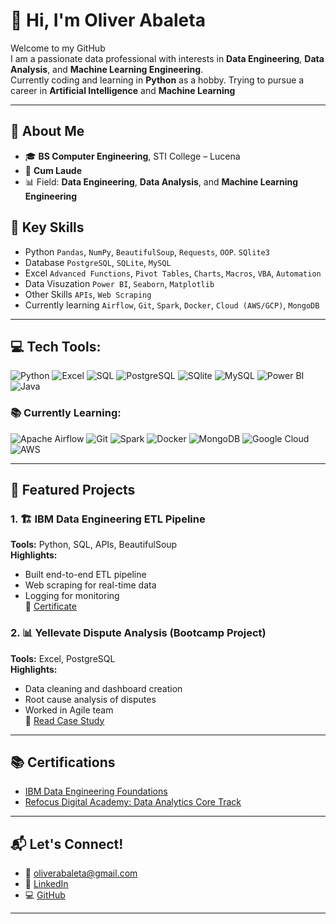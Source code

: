 # 👋 Hi, I'm Oliver Abaleta

Welcome to my GitHub\
I am a passionate data professional with interests in **Data Engineering**, **Data Analysis**, and **Machine Learning Engineering**.\
Currently coding and learning in **Python** as a hobby.
Trying to pursue a career in **Artificial Intelligence** and **Machine Learning** 

---

## 💼 About Me

- 🎓 **BS Computer Engineering**, STI College – Lucena  
- 🏅 **Cum Laude**
- 📊 Field: **Data Engineering**, **Data Analysis**, and **Machine Learning Engineering**

## 🧠 Key Skills
- Python `Pandas`, `NumPy`, `BeautifulSoup`, `Requests`, `OOP`. `SQlite3` 
- Database `PostgreSQL`, `SQLite`, `MySQL` 
- Excel `Advanced Functions`, `Pivot Tables`, `Charts`, `Macros`, `VBA`, `Automation` 
- Data Visuzation `Power BI`, `Seaborn`, `Matplotlib`
- Other Skills `APIs`, `Web Scraping`
- Currently learning `Airflow`, `Git`, `Spark`, `Docker`, `Cloud (AWS/GCP)`, `MongoDB`

---

## 💻 Tech Tools: 

![Python](https://img.shields.io/badge/-Python-3776AB?style=flat&logo=python&logoColor=white)
![Excel](https://img.shields.io/badge/-Excel-1e6e42?style=flat&logo=sqll&logoColor=white)
![SQL](https://img.shields.io/badge/-SQL-2677c7?style=flat&logo=1&logoColor=white)
![PostgreSQL](https://img.shields.io/badge/-PostgreSQL-4479A1?style=flat&logo=postgresql&logoColor=white)
![SQlite](https://img.shields.io/badge/-sqlite-107fce?style=flat&logo=sqlite&logoColor=white)
![MySQL](https://img.shields.io/badge/-MySQL-136494?style=flat&logo=mysql&logoColor=white)
![Power BI](https://img.shields.io/badge/-Power%20Bi-f0c811?style=flat&logo=powerbi&logoColor=white)
![Java](https://img.shields.io/badge/-Java-f8981c?style=flat&logo=powerbi&logoColor=white)

### 📚 Currently Learning: 

![Apache Airflow](https://img.shields.io/badge/-Airflow-00c7d4?style=flat&logo=apache-airflow&logoColor=white)
![Git](https://img.shields.io/badge/-Git-f05133?style=flat&logo=git&logoColor=white)
![Spark](https://img.shields.io/badge/-Apache%20Spark-e25f21?style=flat&logo=apachespark&logoColor=white)
![Docker](https://img.shields.io/badge/-Docker-1d63ed?style=flat&logo=docker&logoColor=white)
![MongoDB](https://img.shields.io/badge/-MongoDB-47A248?style=flat&logo=mongodb&logoColor=white)
![Google Cloud](https://img.shields.io/badge/-Google%20Cloud-ea4235?style=flat&logo=googlecloud&logoColor=white)
![AWS](https://img.shields.io/badge/-AWS-252f3e?style=flat&logo=amazon-aws&logoColor=white)

---

## 📂 Featured Projects

### 1. 🏗️ IBM Data Engineering ETL Pipeline
**Tools:** Python, SQL, APIs, BeautifulSoup  
**Highlights:**  
- Built end-to-end ETL pipeline  
- Web scraping for real-time data  
- Logging for monitoring  
📎 [Certificate](https://coursera.org/verify/specialization/MWPQA8LXGVEP)

### 2. 📊 Yellevate Dispute Analysis (Bootcamp Project)
**Tools:** Excel, PostgreSQL  
**Highlights:**  
- Data cleaning and dashboard creation  
- Root cause analysis of disputes  
- Worked in Agile team  
📝 [Read Case Study](https://medium.com/@oliverabaleta/yellevate-dispute-analysis-c3c829a100ce)
---

## 📚 Certifications
- [IBM Data Engineering Foundations](https://coursera.org/verify/specialization/MWPQA8LXGVEP)
- [Refocus Digital Academy: Data Analytics Core Track](https://drive.google.com/file/d/1cSy6ZMgQ3K9HatuCevj-_F12oIGFAUdF/view?usp=drive_link)

---
## 📬 Let's Connect!
- 📧 oliverabaleta@gmail.com  
- 🔗 [LinkedIn](https://www.linkedin.com/in/oliver-abaleta/)  
- 💻 [GitHub](https://github.com/oliverabaleta)

---
